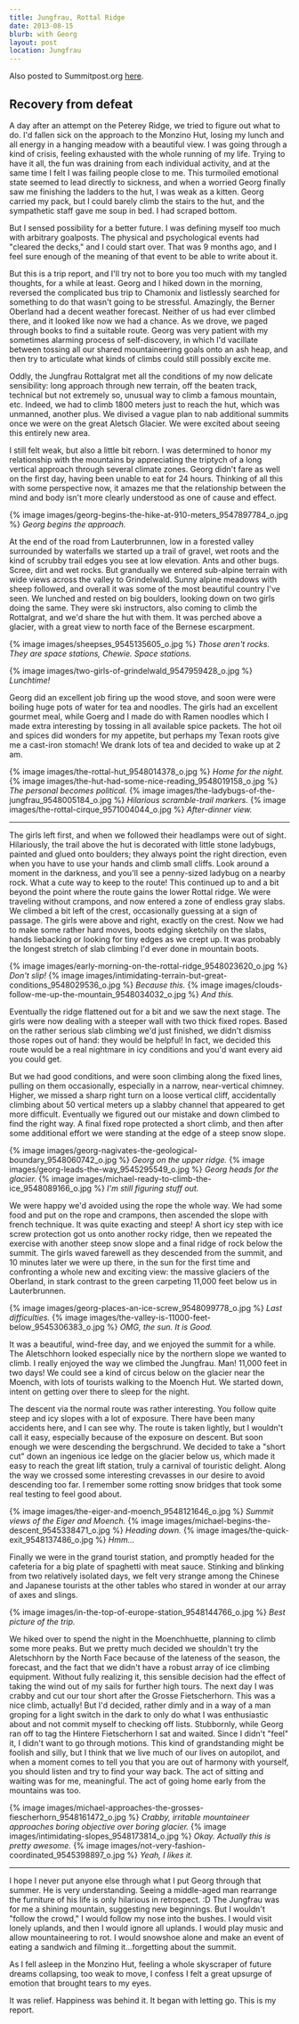 ```yaml
---
title: Jungfrau, Rottal Ridge
date: 2013-08-15
blurb: with Georg
layout: post
location: Jungfrau
---
```


Also posted to Summitpost.org [here](https://www.summitpost.org/the-shining-mountain/899033).

Recovery from defeat
---

A day after an attempt on the Peterey Ridge, we tried to figure out what to
do. I'd fallen sick on the approach to the Monzino Hut, losing my lunch and all
energy in a hanging meadow with a beautiful view. I was going through a kind of
crisis, feeling exhausted with the whole running of my life. Trying to have it
all, the fun was draining from each individual activity, and at the same time I
felt I was failing people close to me. This turmoiled emotional state seemed to
lead directly to sickness, and when a worried Georg finally saw me finishing the
ladders to the hut, I was weak as a kitten. Georg carried my pack, but I could
barely climb the stairs to the hut, and the sympathetic staff gave me soup in
bed. I had scraped bottom.

But I sensed possibility for a better future. I was defining myself too much
with arbitrary goalposts. The physical and psychological events had "cleared the
decks," and I could start over. That was 9 months ago, and I feel sure enough of
the meaning of that event to be able to write about it.

But this is a trip report, and I'll try not to bore you too much with my tangled
thoughts, for a while at least. Georg and I hiked down in the morning, reversed
the complicated bus trip to Chamonix and listlessly searched for something to do
that wasn't going to be stressful. Amazingly, the Berner Oberland had a decent
weather forecast. Neither of us had ever climbed there, and it looked like now
we had a chance. As we drove, we paged through books to find a suitable
route. Georg was very patient with my sometimes alarming process of
self-discovery, in which I'd vacillate between tossing all our shared
mountaineering goals onto an ash heap, and then try to articulate what kinds of
climbs could still possibly excite me.

Oddly, the Jungfrau Rottalgrat met all the conditions of my now delicate
sensibility: long approach through new terrain, off the beaten track, technical
but not extremely so, unusual way to climb a famous mountain, etc. Indeed, we
had to climb 1800 meters just to reach the hut, which was unmanned, another
plus. We divised a vague plan to nab additional summits once we were on the
great Aletsch Glacier. We were excited about seeing this entirely new area.

I still felt weak, but also a little bit reborn. I was determined to honor
my relationship with the mountains by appreciating the triptych of a long
vertical approach through several climate zones. Georg didn't fare as well on
the first day, having been unable to eat for 24 hours. Thinking of all this with
some perspective now, it amazes me that the relationship between the mind and
body isn't more clearly understood as one of cause and effect.

{% image images/georg-begins-the-hike-at-910-meters_9547897784_o.jpg %}
<i>Georg begins the approach.</i>

At the end of the road from Lauterbrunnen, low in a forested valley surrounded
by waterfalls we started up a trail of gravel, wet roots and the kind of scrubby
trail edges you see at low elevation. Ants and other bugs. Scree, dirt and wet
rocks. But grandually we entered sub-alpine terrain with wide views across the
valley to Grindelwald. Sunny alpine meadows with sheep followed, and overall it
was some of the most beautiful country I've seen. We lunched and rested on big
boulders, looking down on two girls doing the same. They were ski instructors,
also coming to climb the Rottalgrat, and we'd share the hut with them. It was
perched above a glacier, with a great view to north face of the Bernese
escarpment.

{% image images/sheepses_9545135605_o.jpg %}
<i>Those aren't rocks. They are space stations, Chewie. Space stations.</i>

{% image images/two-girls-of-grindelwald_9547959428_o.jpg %}
<i>Lunchtime!</i>

Georg did an excellent job firing up the wood stove, and soon were were boiling
huge pots of water for tea and noodles. The girls had an excellent gourmet meal,
while Goerg and I made do with Ramen noodles which I made extra interesting by
tossing in all available spice packets. The hot oil and spices did wonders for
my appetite, but perhaps my Texan roots give me a cast-iron stomach! We drank
lots of tea and decided to wake up at 2 am.

{% image images/the-rottal-hut_9548014378_o.jpg %}
<i>Home for the night.</i>
{% image images/the-hut-had-some-nice-reading_9548019158_o.jpg %}
<i>The personal becomes political.</i>
{% image images/the-ladybugs-of-the-jungfrau_9548005184_o.jpg %}
<i>Hilarious scramble-trail markers.</i>
{% image images/the-rottal-cirque_9571004044_o.jpg %}
<i>After-dinner view.</i>

---

The girls left first, and when we followed their headlamps were out of
sight. Hilariously, the trail above the hut is decorated with little stone
ladybugs, painted and glued onto boulders; they always point the right
direction, even when you have to use your hands and climb small cliffs. Look
around a moment in the darkness, and you'll see a penny-sized ladybug on a
nearby rock. What a cute way to keep to the route! This continued up to and a
bit beyond the point where the route gains the lower Rottal ridge. We were
traveling without crampons, and now entered a zone of endless gray slabs. We
climbed a bit left of the crest, occasionally guessing at a sign of passage. The
girls were above and right, exactly on the crest. Now we had to make some rather
hard moves, boots edging sketchily on the slabs, hands liebacking or looking for
tiny edges as we crept up. It was probably the longest stretch of slab climbing
I'd ever done in mountain boots. 

{% image images/early-morning-on-the-rottal-ridge_9548023620_o.jpg %}
<i>Don't slip!</i>
{% image images/intimidating-terrain-but-great-conditions_9548029536_o.jpg %}
<i>Because this.</i>
{% image images/clouds-follow-me-up-the-mountain_9548034032_o.jpg %}
<i>And this.</i>

Eventually the ridge flattened out for a bit and we saw the next stage. The
girls were now dealing with a steeper wall with two thick fixed ropes. Based on
the rather serious slab climbing we'd just finished, we didn't dismiss those
ropes out of hand: they would be helpful! In fact, we decided this route would
be a real nightmare in icy conditions and you'd want every aid you could get.

But we had good conditions, and were soon climbing along the fixed lines,
pulling on them occasionally, especially in a narrow, near-vertical
chimney. Higher, we missed a sharp right turn on a loose vertical cliff,
accidentally climbing about 50 vertical meters up a slabby channel that appeared
to get more difficult. Eventually we figured out our mistake and down climbed to
find the right way. A final fixed rope protected a short climb, and then after
some additional effort we were standing at the edge of a steep snow slope.

{% image images/georg-nagivates-the-geological-boundary_9548060742_o.jpg %}
<i>Georg on the upper ridge.</i>
{% image images/georg-leads-the-way_9545295549_o.jpg %}
<i>Georg heads for the glacier.</i>
{% image images/michael-ready-to-climb-the-ice_9548089166_o.jpg %}
<i>I'm still figuring stuff out.</i>

We were happy we'd avoided using the rope the whole way. We had some food and
put on the rope and crampons, then ascended the slope with french technique. It
was quite exacting and steep! A short icy step with ice screw protection got us
onto another rocky ridge, then we repeated the exercise with another steep snow
slope and a final ridge of rock below the summit. The girls waved farewell as
they descended from the summit, and 10 minutes later we were up there, in the sun
for the first time and confronting a whole new and exciting view: the massive
glaciers of the Oberland, in stark contrast to the green carpeting 11,000 feet
below us in Lauterbrunnen.

{% image images/georg-places-an-ice-screw_9548099778_o.jpg %}
<i>Last difficulties.</i>
{% image images/the-valley-is-11000-feet-below_9545306383_o.jpg %}
<i>OMG, the sun. It is Good.</i>

It was a beautiful, wind-free day, and we enjoyed the summit for a while. The
Aletschhorn looked especially nice by the northern slope we wanted to climb. I
really enjoyed the way we climbed the Jungfrau. Man! 11,000 feet in two days! We
could see a kind of circus below on the glacier near the Moench, with lots of
tourists walking to the Moench Hut. We started down, intent on getting over
there to sleep for the night.

The descent via the normal route was rather interesting. You follow quite steep
and icy slopes with a lot of exposure. There have been many accidents here, and
I can see why. The route is taken lightly, but I wouldn't call it easy,
especially because of the exposure on descent. But soon enough we were
descending the bergschrund. We decided to take a "short cut" down an ingenious
ice ledge on the glacier below us, which made it easy to reach the great lift
station, truly a carnival of touristic delight. Along the way we crossed some
interesting crevasses in our desire to avoid descending too far. I remember some
rotting snow bridges that took some real testing to feel good about.

{% image images/the-eiger-and-moench_9548121646_o.jpg %}
<i>Summit views of the Eiger and Moench.</i>
{% image images/michael-begins-the-descent_9545338471_o.jpg %}
<i>Heading down.</i>
{% image images/the-quick-exit_9548137486_o.jpg %}
<i>Hmm...</i>

Finally we were in the grand tourist station, and promptly headed for the
cafeteria for a big plate of spaghetti with meat sauce. Stinking and blinking
from two relatively isolated days, we felt very strange among the Chinese and
Japanese tourists at the other tables who stared in wonder at our array of axes
and slings.

{% image images/in-the-top-of-europe-station_9548144766_o.jpg %}
<i>Best picture of the trip.</i>

We hiked over to spend the night in the Moenchhuette, planning to climb some
more peaks. But we pretty much decided we shouldn't try the Aletschhorn by the
North Face because of the lateness of the season, the forecast, and the fact
that we didn't have a robust array of ice climbing equipment. Without fully
realizing it, this sensible decision had the effect of taking the wind out of my
sails for further high tours. The next day I was crabby and cut our tour short
after the Grosse Fietscherhorn. This was a nice climb, actually! But I'd
decided, rather dimly and in a way of a man groping for a light switch in the
dark to only do what I was enthusiastic about and not commit myself to checking
off lists. Stubbornly, while Georg ran off to tag the Hintere Fietscherhorn I
sat and waited. Since I didn't "feel" it, I didn't want to go through
motions. This kind of grandstanding might be foolish and silly, but I think that
we live much of our lives on autopilot, and when a moment comes to tell you that
you are out of harmony with yourself, you should listen and try to find your way
back. The act of sitting and waiting was for me, meaningful. The act of going
home early from the mountains was too.

{% image images/michael-approaches-the-grosses-fiescherhorn_9548161472_o.jpg %}
<i>Crabby, irritable mountaineer approaches boring objective over boring
glacier.</i>
{% image images/intimidating-slopes_9548173814_o.jpg %}
<i>Okay. Actually this is pretty awesome.</i>
{% image images/not-very-fashion-coordinated_9545398897_o.jpg %}
<i>Yeah, I likes it.</i>

---

I hope I never put anyone else through what I put Georg through that summer. He
is very understanding. Seeing a middle-aged man rearrange the furniture of his
life is only hilarious in retrospect. :D The Jungfrau was for me a shining
mountain, suggesting new beginnings. But I wouldn't "follow the crowd," I would
follow my nose into the bushes. I would visit lonely uplands, and then I would
ignore all uplands. I would play music and allow mountaineering to rot. I would
snowshoe alone and make an event of eating a sandwich and filming
it...forgetting about the summit.

As I fell asleep in the Monzino Hut, feeling a whole skyscraper of future dreams
collapsing, too weak to move, I confess I felt a great upsurge of emotion that
brought tears to my eyes.

It was relief. Happiness was behind it. It began with letting go. This is my
report.
